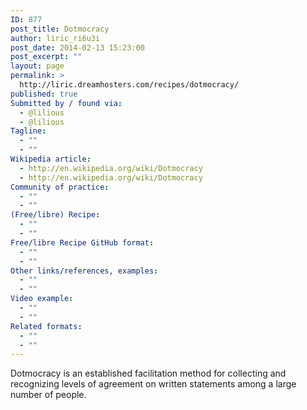 ```yaml
---
ID: 877
post_title: Dotmocracy
author: liric_ri6u3i
post_date: 2014-02-13 15:23:00
post_excerpt: ""
layout: page
permalink: >
  http://liric.dreamhosters.com/recipes/dotmocracy/
published: true
Submitted by / found via:
  - @lilious
  - @lilious
Tagline:
  - ""
  - ""
Wikipedia article:
  - http://en.wikipedia.org/wiki/Dotmocracy
  - http://en.wikipedia.org/wiki/Dotmocracy
Community of practice:
  - ""
  - ""
(Free/libre) Recipe:
  - ""
  - ""
Free/libre Recipe GitHub format:
  - ""
  - ""
Other links/references, examples:
  - ""
  - ""
Video example:
  - ""
  - ""
Related formats:
  - ""
  - ""
---
```

Dotmocracy is an established facilitation method for collecting and recognizing levels of agreement on written statements among a large number of people.